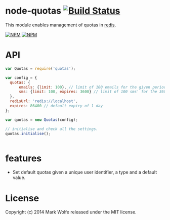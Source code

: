 # node-quotas [![Build Status](https://drone.io/github.com/wolfeidau/node-quotas/status.png)](https://drone.io/github.com/wolfeidau/node-quotas/latest)

This module enables management of quotas in [redis](http://redis.io/).

[![NPM](https://nodei.co/npm/node-quotas.png)](https://nodei.co/npm/node-quotas/)
[![NPM](https://nodei.co/npm-dl/node-quotas.png)](https://nodei.co/npm/node-quotas/)

# API

```javascript
var Quotas = require('quotas');

var config = {
  quotas: {
      emails: {limit: 100}, // limit of 100 emails for the given period
      sms: {limit: 100, expires: 3600} // limit of 100 sms' for the 3600 seconds (5 minutes)
  },
  redisUrl: 'redis://localhost',
  expires: 86400 // default expiry of 1 day
};

var quotas = new Quotas(config);

// initialise and check all the settings.
quotas.initialise();



```



# features

* Set default quotas given a unique user identifier, a type and a default value.

# License

Copyright (c) 2014 Mark Wolfe released under the MIT license.